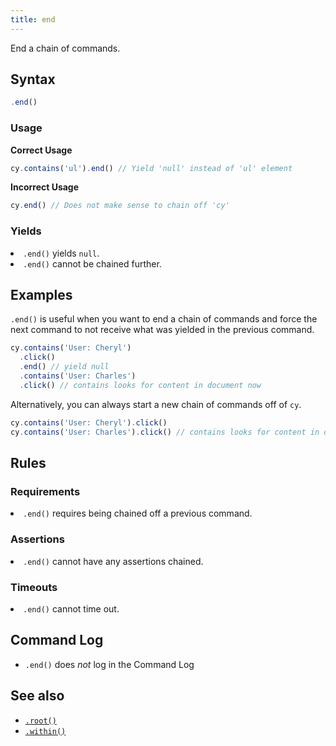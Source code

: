 ```yaml
---
title: end
---
```


End a chain of commands.

## Syntax

```javascript
.end()
```

### Usage

**<Icon name="check-circle" color="green"/> Correct Usage**

```javascript
cy.contains('ul').end() // Yield 'null' instead of 'ul' element
```

**<Icon name="exclamation-triangle" color="red"/> Incorrect Usage**

```javascript
cy.end() // Does not make sense to chain off 'cy'
```

### Yields [<Icon name="question-circle"/>](/guides/core-concepts/introduction-to-cypress#Subject-Management)

<List><li>`.end()` yields `null`.</li><li>`.end()` cannot be chained
further.</li></List>

## Examples

`.end()` is useful when you want to end a chain of commands and force the next
command to not receive what was yielded in the previous command.

```javascript
cy.contains('User: Cheryl')
  .click()
  .end() // yield null
  .contains('User: Charles')
  .click() // contains looks for content in document now
```

Alternatively, you can always start a new chain of commands off of `cy`.

```javascript
cy.contains('User: Cheryl').click()
cy.contains('User: Charles').click() // contains looks for content in document now
```

## Rules

### Requirements [<Icon name="question-circle"/>](/guides/core-concepts/introduction-to-cypress#Chains-of-Commands)

<List><li>`.end()` requires being chained off a previous command.</li></List>

### Assertions [<Icon name="question-circle"/>](/guides/core-concepts/introduction-to-cypress#Assertions)

<List><li>`.end()` cannot have any assertions chained.</li></List>

### Timeouts [<Icon name="question-circle"/>](/guides/core-concepts/introduction-to-cypress#Timeouts)

<List><li>`.end()` cannot time out.</li></List>

## Command Log

- `.end()` does _not_ log in the Command Log

## See also

- [`.root()`](/api/commands/root)
- [`.within()`](/api/commands/within)
